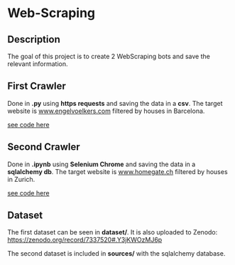 # Web-Scraping

## Description

The goal of this project is to create 2 WebScraping bots and save the relevant information.

## First Crawler

Done in **.py** using **https requests** and saving the data in a **csv**. The target website is www.engelvoelkers.com filtered by houses in Barcelona.

[see code here](https://github.com/LukazMartin/Web-Scraping/blob/main/source/scraper.py)

## Second Crawler

Done in **.ipynb** using **Selenium Chrome** and saving the data in a **sqlalchemy db**. The target website is www.homegate.ch filtered by houses in Zurich.

[see code here](https://github.com/LukazMartin/Web-Scraping/blob/main/source/WebScraping.ipynb)

## Dataset

The first dataset can be seen in **dataset/**. It is also uploaded to Zenodo: https://zenodo.org/record/7337520#.Y3jKWOzMJ6p

The second dataset is included in **sources/** with the sqlalchemy database.
